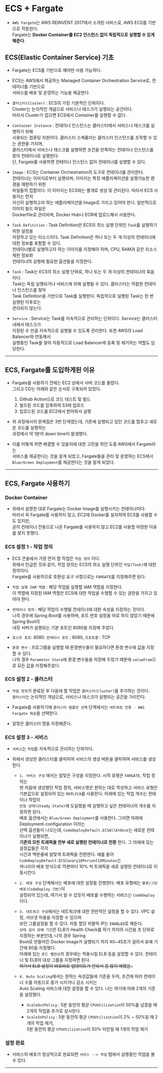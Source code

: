 <h1>ECS + Fargate</h1>

* `AWS Fargate`는 AWS REINVENT 2017에서 소개된 서비스로, AWS ECS를 기반으로 작동한다.   
  Fargate는 __Docker Container를 EC2 인스턴스 없이 독립적으로 실행할 수 있게 해준다__.

<h2>ECS(Elastic Container Service) 기초</h2>

* Fargate는 ECS를 기반으로 해야만 사용 가능하다.

* ECS는 AWS에서 제공하는 Managed Container Orchestration Service로, 컨테이너를 기반으로   
  서비스를 배포 및 운영하는 기능을 제공한다.

* `클러스터(Cluster)` : ECS의 가장 기본적인 단위이다.   
  Cluster는 논리적인 개념으로 서비스나 태스크가 실행되는 공간이다.   
  따라서 Cluster가 없으면 ECS에서 Container를 실행할 수 없다.

* `Container Instance` : 컨테이너 인스턴스는 클러스터에서 서비스나 태스크를 실행하기 위해   
  사용되는 컴퓨팅 자원이다. 클러스터 스케쥴러는 클러스터 인스턴스를 조작할 수 있는 권한을 가지며,   
  클러스터에서 서비스나 태스크를 실행하면 조건을 만족하는 컨테이너 인스턴스를 찾아 컨테이너로 실행한다.   
  단, Fargate를 사용하면 컨테이너 인스턴스 없이 컨테이너를 실행할 수 있다.

* `Image` : ECS는 Container Orchestration의 도구로 컨테이너를 관리한다.   
  컨테이너는 이미지로부터 실행되며, 이미지는 특정 애플리케이션을 실행가능한 환경을 재현하기 위한   
  파일들의 집합이다. 이 이미지는 ECS와는 별개로 생성 및 관리된다. 따라서 ECS 사용자는 먼저   
  자신이 실행하고자 하는 애플리케이션을 Image로 가지고 있어야 한다. 일반적으로 이미지 빌드 파일은   
  Dockerfile로 관리되며, Docker Hub나 ECR에 업로드해서 사용한다.

* `Task Definition` : Task Definition은 ECS의 최소 실행 단위인 `Task`를 실행하기 위한 설정을   
  저장하고 있는 리소스이다. Task Definition은 하나 또는 두 개 이상의 컨테이너에 대한 정보를 포함할 수 있다.   
  컨테이너별로 실행하고자 하는 이미지를 지정해야 하며, CPU, RAM과 같은 리소스 제한 정보와   
  컨테이너의 실행에 필요한 옵션들을 지정한다.

* `Task` : Task는 ECS의 최소 실행 단위로, 하나 또는 두 개 이상의 컨테이너의 묶음이다.   
  Task는 독립 실행되거나 서비스에 의해 실행될 수 있다. 클러스터는 적절한 컨테이너 인스턴스를 찾아   
  Task Definition을 기반으로 Task를 실행한다. 독립적으로 실행된 Task는 한 번 실행된 이후로는   
  관리되지 않는다.

* `Service` : Service는 Task를 지속적으로 관리하는 단위이다. Service는 클러스터 내에서 태스크가   
  지정된 수 만큼 지속적으로 실행될 수 있도록 관리한다. 또한 AWS의 Load Balancer와 연동해서   
  실행중인 Task를 찾아 자동적으로 Load Balancer에 등록 및 제거하는 역할도 담당한다.
<hr/>

<h2>ECS, Fargate를 도입하게된 이유</h2>

* Fargate를 사용하기 전에는 EC2 상에서 서버 코드를 돌렸다.   
  그리고 CD는 아래와 같은 순서로 구축되어 있었다.
  1. Github Action으로 코드 테스트 및 빌드
  2. 빌드된 코드를 압축하여 S3에 업로드
  3. 업로드된 코드를 EC2에서 받아와서 실행

* 위 과정에서의 문제점은 3번 단계였는데, 기존에 실행되고 있던 코드를 멈추고 새로운 코드를 실행하는   
  과정에서 약 1분의 down time이 발생했다.

* 이를 어떻게 하면 해결할 수 있을지에 대한 고민을 하던 도중 AWS에서 Fargate라는   
  서비스를 제공한다는 것을 알게 되었고, Fargate들을 관리 및 운영하는 ECS에서   
  `Blue/Green Deployment`를 제공한다는 것을 알게 되었다.
<hr/>

<h2>ECS, Fargate 사용하기</h2>

<h3>Docker Container</h3>

* 위에서 설명한 대로 Fargate는 Docker Image를 실행시키는 컨테이너이다.   
  따라서 꼭 Fargate를 사용하지 않고, EC2에 Docker를 설치하여 ECS를 사용할 수도 있지만,   
  굳이 컨테이너 전용으로 나온 Fargate를 사용하지 않고 EC2를 사용할 마땅한 이유를 찾지 못했다.

<h3>ECS 설정 1 - 작업 정의</h3>

* ECS 콘솔에서 가장 먼저 할 작업은 `작업 정의` 이다.   
  위에서 언급한 것과 같이, 작업 정의는 ECS의 최소 실행 단위인 `작업(Task)`에 대한 정의이다.   
  Fargate를 사용하므로 호환성 요구 사항으로는 `FARGATE`를 지정해주면 된다.   

* `작업 실행 IAM 역할` : 해당 작업을 실행할 IAM 역할을 지정한다.   
  이 역할에 지정된 IAM 역할은 ECS에 대한 작업을 수행할 수 있는 권한을 가지고 있어야 한다.

* `컨테이너 정의` : 해당 작업이 수행될 컨테이너에 대한 속성을 지정하는 것이다.   
  나의 경우에 Spring Boot를 사용하며, 포트 번호 설정을 따로 하지 않았기 때문에 Spring Boot의   
  내장 서버가 실행되는 기본 포트인 8080을 지정해 주었다.
* `호스트 포트`: 8080. `컨테이너 포트` : 8080, `프로토콜` : TCP
* `환경 변수` : 프로그램을 실행할 때 환경변수들이 필요하다면 환경 변수에 값을 지정할 수 있다.   
  나의 경우 `Parameter Store`에 환경 변수들을 저장해 두었기 때문에 `valueFrom`으로 모든 값을 지정해주었다.

<h3>ECS 설정 2 - 클러스터</h3>

* `작업 정의`가 완료된 후 다음에 할 작업은 `클러스터(Cluster)`를 추가하는 것이다.   
  `클러스터`는 논리적인 개념으로, 서비스나 태스크가 실행되는 공간을 가리킨다.

* Fargate를 사용하기에 `클러스터 템플릿 선택` 단계에서는 `네트워킹 전용 - AWS Fargate 제공`을 선택한다.

* 알맞은 클러스터 명을 지정해준다.

<h3>ECS 설정 3 - 서비스</h3>

* `서비스`는 `작업`을 지속적으로 관리하는 단위이다. 

* 위에서 생성한 클러스터를 클릭하여 서비스의 생성 버튼을 클릭하여 서비스를 생성한다.   

  * `1. 서비스 구성` 에서는 알맞은 구성을 지정한다. 시작 유형은 `FARGATE`, 작업 정의는   
    맨 처음에 생성했던 작업 정의, 서비스명은 원하는 대로 작성하고 서비스 유형은   
    기본값으로 설정되어 있는 `REPLICA`를 사용한다. 아래에 있는 작업 개수는 컨테이너 작업이   
    `안정 상태(Steady State)`에 도달했을 때 실행하고 싶은 컨테이너의 개수를 지정하면 된다.   
    배포 옵션에서는 `Blue/Green Deployment`를 사용한다. 그러면 아래에 Deployment-configuration 이라는   
    선택 옵션들이 나오는데, `CodeDeployDefault.ECSAllAtOnce`는 새로운 컨테이너가 실행되면,   
    __기존의 모든 트래픽을 전부 새로 실행된 컨테이너로 전환__ 한다. 그 아래에 있는 설정값들은 각각   
    시간과 백분율에 알맞게 트래픽을 전환한다. 예를 들어 `CodeDeployDefault.ECSCanary10Percent15Minutes`는   
    까나리아 배포 방식으로 15분마다 10% 씩 트래픽을 새로 실행된 컨테이너로 이동시킨다.
  
  * `2. 배포 구성` 단계에서는 베포에 대한 설정을 진행한다. 배포 유형에는 `블루/그린 배포(CodeDeploy 기반)`이   
    설정되어 있는데, 여기서 알 수 있듯이 배포를 수행하는 서비스는 `CodeDeploy`이다.
  
  * `3. 네트워크 구성`에서는 네트워크에 대한 전반적인 설정을 할 수 있다. VPC 설정, 서브넷 허용을 지정할 수 있으며   
    보안 그룹설정을 할 수 있다. 자동 할당 퍼블릭 IP는 `ENABLED`로 해둔다.   
    `상태 검사 유예 기간`은 ELB가 Health Check를 하기 까지의 시간을 초 단위로 지정하는 부분인데, 나의 경우 Spring   
    Boot로 만들어진 Docker Image가 실행되기 까지 40~45초가 걸려서 유예 기간에 60을 지정했다.   
    아래에 있는 `로드 밸런싱`의 경우에는 적용시킬 ELB 등을 설정할 수 있다. 컨테이너 및 ELB의 대상 그룹을 지정하면 된다.   
    ~~여기서 ELB 설정이 바로바로 업데이트가 안되서 좀 많이 헤맸음..~~
  
  * `4. Auto Scaling`에서는 원하는 속성값들에 기준을 두어, 조건에 따라 컨테이너 수를 자동으로 증가 시키거나 감소 시키는   
    Auto Scaling 서비스에 대한 설정을 할 수 있다. 나는 여기에 아래 2개의 기준을 설정했다.
    * `ScaleOutPolicy` : 5분 동안의 평균 `CPUUtilization`이 50%를 넘겼을 때 2개의 작업을 추가로 실시한다.
    * `ScaleInPolicy` : 5분 동안의 평균 `CPUUtilization`이 2% ~ 50%일 때 2개의 작업 제거,   
      5분 동안의 평균 `CPUUtilization`이 50% 미만일 때 1개의 작업 제거

<h3>설정 완료</h3>

* 서비스의 배포가 정상적으로 완료되면 `서비스 --> 작업` 탭에서 실행중인 작업을 볼 수 있다.
<hr/>